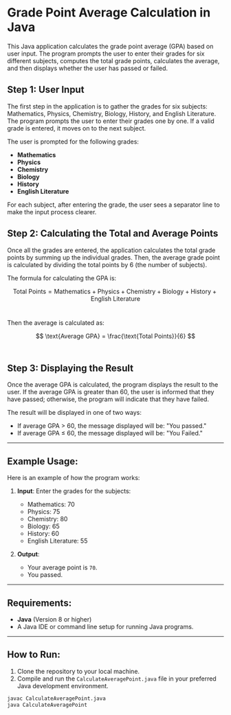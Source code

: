# Grade Point Average Calculation in Java<br>

This Java application calculates the grade point average (GPA) based on user input. The program prompts the user to enter their grades for six different subjects, computes the total grade points, calculates the average, and then displays whether the user has passed or failed.<br>

## Step 1: User Input<br>

The first step in the application is to gather the grades for six subjects: Mathematics, Physics, Chemistry, Biology, History, and English Literature. The program prompts the user to enter their grades one by one. If a valid grade is entered, it moves on to the next subject.<br>

The user is prompted for the following grades:<br>

- **Mathematics**<br>
- **Physics**<br>
- **Chemistry**<br>
- **Biology**<br>
- **History**<br>
- **English Literature**<br>

For each subject, after entering the grade, the user sees a separator line to make the input process clearer.<br>

## Step 2: Calculating the Total and Average Points<br>

Once all the grades are entered, the application calculates the total grade points by summing up the individual grades. Then, the average grade point is calculated by dividing the total points by 6 (the number of subjects).<br>

The formula for calculating the GPA is:<br>

$$
\text{Total Points} = \text{Mathematics} + \text{Physics} + \text{Chemistry} + \text{Biology} + \text{History} + \text{English Literature}
$$<br>

Then the average is calculated as:<br>

$$
\text{Average GPA} = \frac{\text{Total Points}}{6}
$$<br>

## Step 3: Displaying the Result<br>

Once the average GPA is calculated, the program displays the result to the user. If the average GPA is greater than 60, the user is informed that they have passed; otherwise, the program will indicate that they have failed.<br>

The result will be displayed in one of two ways:<br>

- If average GPA > 60, the message displayed will be: "You passed."<br>
- If average GPA ≤ 60, the message displayed will be: "You Failed."<br>

---

## Example Usage:<br>

Here is an example of how the program works:<br>

1. **Input**: Enter the grades for the subjects:<br>
    - Mathematics: 70<br>
    - Physics: 75<br>
    - Chemistry: 80<br>
    - Biology: 65<br>
    - History: 60<br>
    - English Literature: 55<br>

2. **Output**:<br>
    - Your average point is `70`.<br>
    - You passed.<br>

---

## Requirements:<br>

- **Java** (Version 8 or higher)<br>
- A Java IDE or command line setup for running Java programs.<br>

---

## How to Run:<br>

1. Clone the repository to your local machine.<br>
2. Compile and run the `CalculateAveragePoint.java` file in your preferred Java development environment.<br>

```bash
javac CalculateAveragePoint.java
java CalculateAveragePoint
